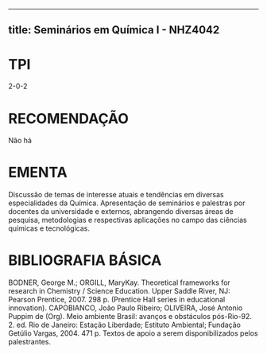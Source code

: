 
---
title: Seminários em Química I - NHZ4042 
---

# TPI

2-0-2

# RECOMENDAÇÃO

Não há

# EMENTA

Discussão de temas de interesse atuais e tendências em diversas especialidades da Química. Apresentação de seminários e palestras por docentes da universidade e externos, abrangendo diversas áreas de pesquisa, metodologias e respectivas aplicações no campo das ciências químicas e tecnológicas.

# BIBLIOGRAFIA BÁSICA

BODNER, George M.; ORGILL, MaryKay. Theoretical frameworks for research in Chemistry / Science Education. Upper Saddle River, NJ: Pearson Prentice, 2007. 298 p. (Prentice Hall series in educational innovation).
CAPOBIANCO, João Paulo Ribeiro; OLIVEIRA, José Antonio Puppim de (Org). Meio ambiente Brasil: avanços e obstáculos pós-Rio-92. 2. ed. Rio de Janeiro: Estação Liberdade; Estituto Ambiental; Fundação Getúlio Vargas, 2004. 471 p.
Textos de apoio a serem disponibilizados pelos palestrantes.
        